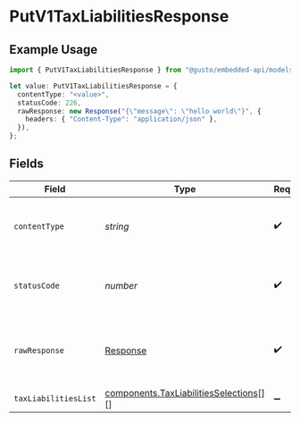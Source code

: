 # PutV1TaxLiabilitiesResponse

## Example Usage

```typescript
import { PutV1TaxLiabilitiesResponse } from "@gusto/embedded-api/models/operations/putv1taxliabilities.js";

let value: PutV1TaxLiabilitiesResponse = {
  contentType: "<value>",
  statusCode: 226,
  rawResponse: new Response("{\"message\": \"hello world\"}", {
    headers: { "Content-Type": "application/json" },
  }),
};
```

## Fields

| Field                                                                                          | Type                                                                                           | Required                                                                                       | Description                                                                                    |
| ---------------------------------------------------------------------------------------------- | ---------------------------------------------------------------------------------------------- | ---------------------------------------------------------------------------------------------- | ---------------------------------------------------------------------------------------------- |
| `contentType`                                                                                  | *string*                                                                                       | :heavy_check_mark:                                                                             | HTTP response content type for this operation                                                  |
| `statusCode`                                                                                   | *number*                                                                                       | :heavy_check_mark:                                                                             | HTTP response status code for this operation                                                   |
| `rawResponse`                                                                                  | [Response](https://developer.mozilla.org/en-US/docs/Web/API/Response)                          | :heavy_check_mark:                                                                             | Raw HTTP response; suitable for custom response parsing                                        |
| `taxLiabilitiesList`                                                                           | [components.TaxLiabilitiesSelections](../../models/components/taxliabilitiesselections.md)[][] | :heavy_minus_sign:                                                                             | Example response                                                                               |